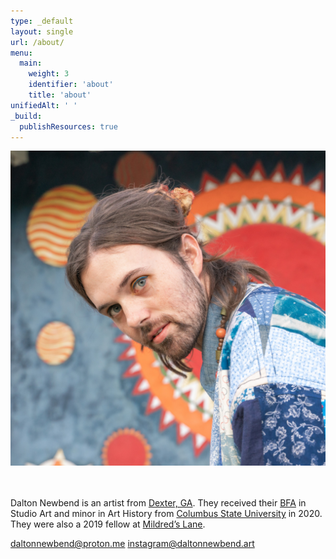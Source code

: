 ```yaml
---
type: _default
layout: single
url: /about/
menu:
  main:
    weight: 3
    identifier: 'about'
    title: 'about'
unifiedAlt: ' '
_build:
  publishResources: true
---
```

<div> <img class="portrait" src="../portrait.jpg" alt="a portrait of dalton"></div>
<br></br>

Dalton Newbend is an artist from [Dexter, GA](https://en.wikipedia.org/wiki/Dexter,_Georgia). They received their [BFA](https://en.wikipedia.org/wiki/Bachelor_of_Fine_Arts) in Studio Art and minor in Art History from [Columbus State University](https://columbusstate.edu/art/) in 2020. They were also a 2019 fellow at [Mildred’s Lane](https://mildredslane.org/).

[daltonnewbend@proton.me](mailto:daltonnewbend@proton.me)
[instagram@daltonnewbend.art](https://www.instagram.com/daltonnewbend.art/)
